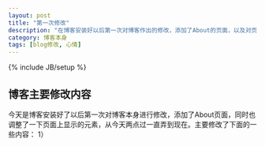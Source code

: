 ```yaml
---
layout: post
title: "第一次修改"
description: "在博客安装好以后第一次对博客作出的修改，添加了About的页面，以及对页面上显示的内容作出了一些改变"
category: 博客本身
tags: [blog修改, 心情]
---
```

{% include JB/setup %}

## 博客主要修改内容 
今天是博客安装好了以后第一次对博客本身进行修改，添加了About页面，同时也调整了一下页面上显示的元素，从今天两点过一直弄到现在。主要修改了下面的一些内容：
1）

